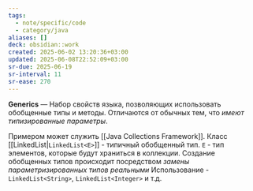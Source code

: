 ```yaml
---
tags:
  - note/specific/code
  - category/java
aliases: []
deck: obsidian::work
created: 2025-06-02 13:20:36+03:00
updated: 2025-06-08T22:52:09+03:00
sr-due: 2025-06-19
sr-interval: 11
sr-ease: 270
---
```


**Generics**
—
Набор свойств языка, позволяющих использовать обобщенные типы и методы. Отличаются от обычных тем, что *имеют типизированные параметры*.

Примером может служить [[Java Collections Framework]]. Класс [[LinkedList|`LinkedList<E>`]] - типичный обобщенный тип. `E` - тип элементов, которые будут храниться в коллекции. Создание обобщенных типов происходит посредством *замены параметризированных типов реальными*
Использование - `LinkedList<String>`, `LinkedList<Integer>` и т.д.
